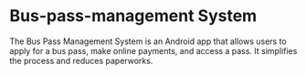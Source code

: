 # Bus-pass-management System
The Bus Pass Management System is an Android app that allows users to apply for a bus pass, make online payments, and access a  pass. It simplifies the process and reduces paperworks. 
